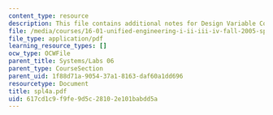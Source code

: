 ```yaml
---
content_type: resource
description: This file contains additional notes for Design Variable Concepts.
file: /media/courses/16-01-unified-engineering-i-ii-iii-iv-fall-2005-spring-2006/617cd1c9f9fe9d5c28102e101babdd5a_spl4a.pdf
file_type: application/pdf
learning_resource_types: []
ocw_type: OCWFile
parent_title: Systems/Labs 06
parent_type: CourseSection
parent_uid: 1f88d71a-9054-37a1-8163-daf60a1dd696
resourcetype: Document
title: spl4a.pdf
uid: 617cd1c9-f9fe-9d5c-2810-2e101babdd5a
---
```

